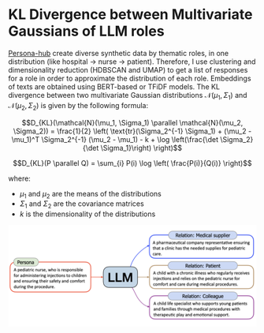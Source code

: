 # KL Divergence between Multivariate Gaussians of LLM roles

[Persona-hub](https://arxiv.org/pdf/2406.20094v1) create diverse synthetic data by thematic roles, in one distribution (like hospital -> nurse -> patient). Therefore, I use clustering and dimensionality reduction (HDBSCAN and UMAP) to get a list of responses for a role in order to approximate the distribution of each role. Embeddings of texts are obtained using BERT-based or TFiDF models. The KL divergence between two multivariate Gaussian distributions $`\mathcal{N}(\mu_1, \Sigma_1)`$ and $`\mathcal{N}(\mu_2, \Sigma_2)`$ is given by the following formula:

```math
D_{KL}(\mathcal{N}(\mu_1, \Sigma_1) \parallel \mathcal{N}(\mu_2, \Sigma_2)) =
\frac{1}{2} \left( \text{tr}(\Sigma_2^{-1} \Sigma_1) + (\mu_2 - \mu_1)^T \Sigma_2^{-1} (\mu_2 - \mu_1) - k + \log \left(\frac{\det \Sigma_2}{\det \Sigma_1}\right) \right)
```

```math
D_{KL}(P \parallel Q) = \sum_{i} P(i) \log \left( \frac{P(i)}{Q(i)} \right)
```

where:
- $`\mu_1`$ and $`\mu_2`$ are the means of the distributions
- $`\Sigma_1`$ and $`\Sigma_2`$ are the covariance matrices
- $`k`$ is the dimensionality of the distributions



![llm-condition](personahub-pipe.png)
